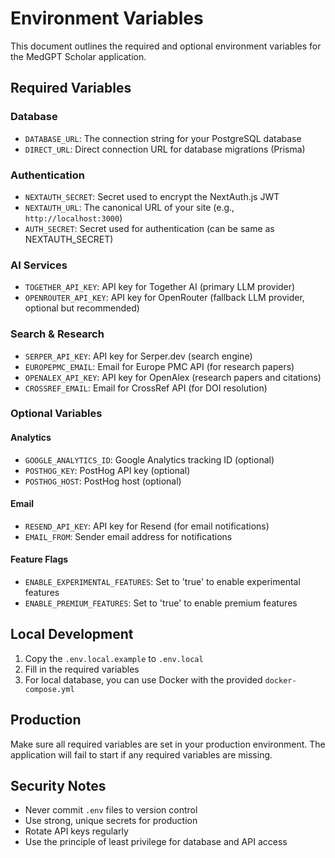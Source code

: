 # Environment Variables

This document outlines the required and optional environment variables for the MedGPT Scholar application.

## Required Variables

### Database
- `DATABASE_URL`: The connection string for your PostgreSQL database
- `DIRECT_URL`: Direct connection URL for database migrations (Prisma)

### Authentication
- `NEXTAUTH_SECRET`: Secret used to encrypt the NextAuth.js JWT
- `NEXTAUTH_URL`: The canonical URL of your site (e.g., `http://localhost:3000`)
- `AUTH_SECRET`: Secret used for authentication (can be same as NEXTAUTH_SECRET)

### AI Services
- `TOGETHER_API_KEY`: API key for Together AI (primary LLM provider)
- `OPENROUTER_API_KEY`: API key for OpenRouter (fallback LLM provider, optional but recommended)

### Search & Research
- `SERPER_API_KEY`: API key for Serper.dev (search engine)
- `EUROPEPMC_EMAIL`: Email for Europe PMC API (for research papers)
- `OPENALEX_API_KEY`: API key for OpenAlex (research papers and citations)
- `CROSSREF_EMAIL`: Email for CrossRef API (for DOI resolution)

### Optional Variables

#### Analytics
- `GOOGLE_ANALYTICS_ID`: Google Analytics tracking ID (optional)
- `POSTHOG_KEY`: PostHog API key (optional)
- `POSTHOG_HOST`: PostHog host (optional)

#### Email
- `RESEND_API_KEY`: API key for Resend (for email notifications)
- `EMAIL_FROM`: Sender email address for notifications

#### Feature Flags
- `ENABLE_EXPERIMENTAL_FEATURES`: Set to 'true' to enable experimental features
- `ENABLE_PREMIUM_FEATURES`: Set to 'true' to enable premium features

## Local Development

1. Copy the `.env.local.example` to `.env.local`
2. Fill in the required variables
3. For local database, you can use Docker with the provided `docker-compose.yml`

## Production

Make sure all required variables are set in your production environment. The application will fail to start if any required variables are missing.

## Security Notes

- Never commit `.env` files to version control
- Use strong, unique secrets for production
- Rotate API keys regularly
- Use the principle of least privilege for database and API access
